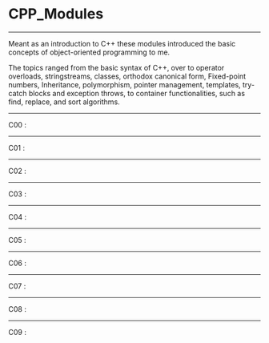 # CPP_Modules

---

Meant as an introduction to C++ these modules introduced the basic concepts of object-oriented programming to me.

The topics ranged from the basic syntax of C++, over to operator overloads, stringstreams, classes, orthodox canonical form, Fixed-point numbers, Inheritance, polymorphism, pointer management, templates, try-catch blocks and exception throws, to container functionalities, such as find, replace, and sort algorithms.

---

C00 :

---

C01 :

---

C02 :

---

C03 :

---

C04 :

---

C05 :

---

C06 :

---

C07 :

---

C08 :

---

C09 :

